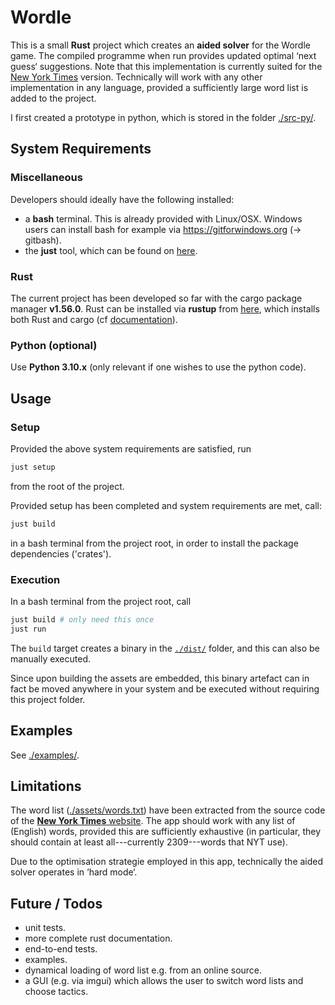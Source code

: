 # Wordle #

This is a small **Rust** project which creates an **aided solver** for the Wordle game.
The compiled programme when run provides updated optimal ‘next guess‘ suggestions.
Note that this implementation is currently suited for the [New York Times](https://www.nytimes.com/games/wordle/index.html) version. Technically will work with any other implementation in any language, provided a sufficiently large word list is added to the project.

I first created a prototype in python, which is stored in the folder [./src-py/](src-py/).

## System Requirements ##

### Miscellaneous ###

Developers should ideally have the following installed:

- a **bash** terminal. This is already provided with Linux/OSX.
  Windows users can install bash for example via <https://gitforwindows.org> (-> gitbash).
- the **just** tool, which can be found on [here](https://github.com/casey/just#installation).

### Rust ###

The current project has been developed so far with the cargo package manager **v1.56.0**.
Rust can be installed via **rustup** from [here](https://www.rust-lang.org/tools/install),
which installs both Rust and cargo
(cf [documentation](https://doc.rust-lang.org/cargo/getting-started/installation.html)).

### Python (optional) ###

Use **Python 3.10.x** (only relevant if one wishes to use the python code).

## Usage ##

### Setup ###

Provided the above system requirements are satisfied, run
```bash
just setup
```
from the root of the project.

Provided setup has been completed and system requirements are met, call:
```bash
just build
```
in a bash terminal from the project root,
in order to install the package dependencies ('crates').

### Execution ###

In a bash terminal from the project root, call
```bash
just build # only need this once
just run
```
The `build` target creates a binary in the [`./dist/`](dist/) folder,
and this can also be manually executed.

Since upon building the assets are embedded, this binary artefact can in fact be
moved anywhere in your system and be executed without requiring this project folder.

## Examples ##

See [./examples/](examples/).

## Limitations ##

The word list ([./assets/words.txt](assets/words.txt)) have been extracted from the source
code of the [**New York Times** website](https://www.nytimes.com/games/wordle/index.html).
The app should work with any list of (English) words, provided this are sufficiently exhaustive
(in particular, they should contain at least all---currently 2309---words that NYT use).

Due to the optimisation strategie employed in this app,
technically the aided solver operates in ‘hard mode‘.

## Future / Todos ##

- unit tests.
- more complete rust documentation.
- end-to-end tests.
- examples.
- dynamical loading of word list e.g. from an online source.
- a GUI (e.g. via imgui) which allows the user to switch word lists and choose tactics.
